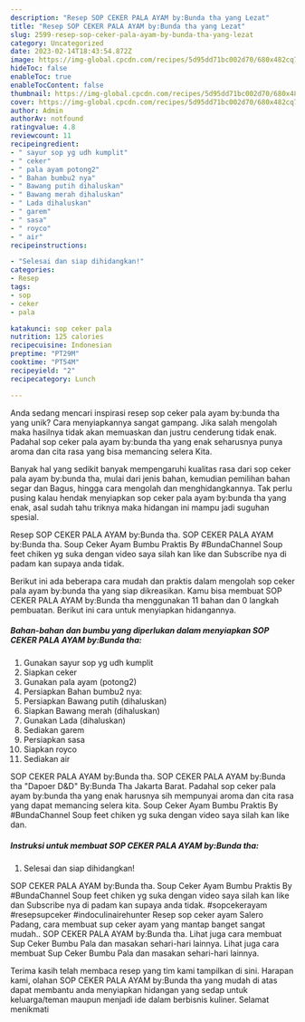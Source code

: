 ```yaml
---
description: "Resep SOP CEKER PALA AYAM by:Bunda tha yang Lezat"
title: "Resep SOP CEKER PALA AYAM by:Bunda tha yang Lezat"
slug: 2599-resep-sop-ceker-pala-ayam-by-bunda-tha-yang-lezat
category: Uncategorized
date: 2023-02-14T18:43:54.872Z
image: https://img-global.cpcdn.com/recipes/5d95dd71bc002d70/680x482cq70/sop-ceker-pala-ayam-bybunda-tha-foto-resep-utama.jpg
hideToc: false
enableToc: true
enableTocContent: false
thumbnail: https://img-global.cpcdn.com/recipes/5d95dd71bc002d70/680x482cq70/sop-ceker-pala-ayam-bybunda-tha-foto-resep-utama.jpg
cover: https://img-global.cpcdn.com/recipes/5d95dd71bc002d70/680x482cq70/sop-ceker-pala-ayam-bybunda-tha-foto-resep-utama.jpg
author: Admin
authorAv: notfound
ratingvalue: 4.8
reviewcount: 11
recipeingredient:
- " sayur sop yg udh kumplit"
- " ceker"
- " pala ayam potong2"
- " Bahan bumbu2 nya"
- " Bawang putih dihaluskan"
- " Bawang merah dihaluskan"
- " Lada dihaluskan"
- " garem"
- " sasa"
- " royco"
- " air"
recipeinstructions:

- "Selesai dan siap dihidangkan!"
categories:
- Resep
tags:
- sop
- ceker
- pala

katakunci: sop ceker pala 
nutrition: 125 calories
recipecuisine: Indonesian
preptime: "PT29M"
cooktime: "PT54M"
recipeyield: "2"
recipecategory: Lunch

---
```





Anda sedang mencari inspirasi resep sop ceker pala ayam by:bunda tha yang unik? Cara menyiapkannya sangat gampang. Jika salah mengolah maka hasilnya tidak akan memuaskan dan justru cenderung tidak enak. Padahal sop ceker pala ayam by:bunda tha yang enak seharusnya punya aroma dan cita rasa yang bisa memancing selera Kita.





Banyak hal yang sedikit banyak mempengaruhi kualitas rasa dari sop ceker pala ayam by:bunda tha, mulai dari jenis bahan, kemudian pemilihan bahan segar dan Bagus, hingga cara mengolah dan menghidangkannya. Tak perlu pusing kalau hendak menyiapkan sop ceker pala ayam by:bunda tha yang enak,      asal sudah tahu triknya maka hidangan ini mampu jadi suguhan spesial.














Resep SOP CEKER PALA AYAM by:Bunda tha. SOP CEKER PALA AYAM by:Bunda tha. Soup Ceker Ayam Bumbu Praktis By #BundaChannel Soup feet chiken yg suka dengan video saya silah kan like dan Subscribe nya di padam kan supaya anda tidak.






Berikut ini ada beberapa cara mudah dan praktis dalam mengolah sop ceker pala ayam by:bunda tha yang siap dikreasikan. Kamu bisa membuat SOP CEKER PALA AYAM by:Bunda tha menggunakan 11 bahan dan 0 langkah pembuatan. Berikut ini cara untuk menyiapkan hidangannya.

<!--inarticleads1-->

##### Bahan-bahan dan bumbu yang diperlukan dalam menyiapkan SOP CEKER PALA AYAM by:Bunda tha:

1. Gunakan  sayur sop yg udh kumplit
1. Siapkan  ceker
1. Gunakan  pala ayam (potong2)
1. Persiapkan  Bahan bumbu2 nya:
1. Persiapkan  Bawang putih (dihaluskan)
1. Siapkan  Bawang merah (dihaluskan)
1. Gunakan  Lada (dihaluskan)
1. Sediakan  garem
1. Persiapkan  sasa
1. Siapkan  royco
1. Sediakan  air


SOP CEKER PALA AYAM by:Bunda tha. SOP CEKER PALA AYAM by:Bunda tha &#34;Dapoer D&amp;D&#34; By:Bunda Tha Jakarta Barat. Padahal sop ceker pala ayam by:bunda tha yang enak harusnya sih mempunyai aroma dan cita rasa yang dapat memancing selera kita. Soup Ceker Ayam Bumbu Praktis By #BundaChannel Soup feet chiken yg suka dengan video saya silah kan like dan. 

<!--inarticleads2-->

##### Instruksi untuk membuat SOP CEKER PALA AYAM by:Bunda tha:


1. Selesai dan siap dihidangkan!

SOP CEKER PALA AYAM by:Bunda tha. Soup Ceker Ayam Bumbu Praktis By #BundaChannel Soup feet chiken yg suka dengan video saya silah kan like dan Subscribe nya di padam kan supaya anda tidak. #sopcekerayam #resepsupceker #indoculinairehunter Resep sop ceker ayam Salero Padang, cara membuat sup ceker ayam yang mantap banget sangat mudah.. SOP CEKER PALA AYAM by:Bunda tha. Lihat juga cara membuat Sup Ceker Bumbu Pala dan masakan sehari-hari lainnya. Lihat juga cara membuat Sup Ceker Bumbu Pala dan masakan sehari-hari lainnya. 

Terima kasih telah membaca resep yang tim kami tampilkan di sini. Harapan kami, olahan SOP CEKER PALA AYAM by:Bunda tha yang mudah di atas dapat membantu anda menyiapkan hidangan yang sedap untuk keluarga/teman maupun menjadi ide dalam berbisnis kuliner. Selamat menikmati
